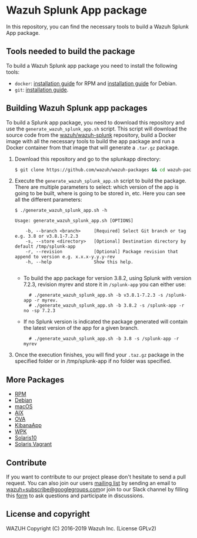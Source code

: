 Wazuh Splunk App package
========================

In this repository, you can find the necessary tools to build a Wazuh Splunk App package.

## Tools needed to build the package

To build a Wazuh Splunk app package you need to install the following tools:
  - `docker`: [installation guide](https://docs.docker.com/install/linux/docker-ce/centos/) for RPM and [installation guide](https://docs.docker.com/install/linux/docker-ce/debian/) for Debian.
- `git`:  [installation guide](https://git-scm.com/book/en/v2/Getting-Started-Installing-Git). 
  
## Building Wazuh Splunk app packages

To build a Splunk app package, you need to download this repository and use the `generate_wazuh_splunk_app.sh` script. This script will download the source code from the [wazuh/wazuh-splunk](https://github.com/wazuh/wazuh-splunk) repository, build a Docker image with all the necessary tools to build the app package and run a Docker container from that image that will generate a `.tar.gz` package.

1. Download this repository and go to the splunkapp directory:
    ```bash
    $ git clone https://github.com/wazuh/wazuh-packages && cd wazuh-packages/splunkapp
    ```

2. Execute the `generate_wazuh_splunk_app.sh` script to build the package. There are multiple parameters to select: which version of the app is going to be built, where is going to be stored in, etc. Here you can see all the different parameters:
    ```shellsession
    $ ./generate_wazuh_splunk_app.sh -h

    Usage: generate_wazuh_splunk_app.sh [OPTIONS]

        -b, --branch <branch>     [Required] Select Git branch or tag e.g. 3.8 or v3.8.1-7.2.3
        -s, --store <directory>   [Optional] Destination directory by default /tmp/splunk-app
        -r, --revision            [Optional] Package revision that append to version e.g. x.x.x-y.y.y-rev
        -h, --help                Show this help.
                    
    ```
    * To build the app package for version 3.8.2, using Splunk with version 7.2.3, revision myrev and store it in `/splunk-app` you can either use:

            # ./generate_wazuh_splunk_app.sh -b v3.8.1-7.2.3 -s /splunk-app -r myrev.
            # ./generate_wazuh_splunk_app.sh -b 3.8.2 -s /splunk-app -r no -sp 7.2.3
    * If no Splunk version is indicated the package generated will contain the latest version of the app for a given branch.

            # ./generate_wazuh_splunk_app.sh -b 3.8 -s /splunk-app -r myrev
        
3. Once the execution finishes, you will find your `.taz.gz` package in the specified folder or in /tmp/splunk-app if no folder was specified.

## More Packages

- [RPM](/rpms/README.md)
- [Debian](/debs/README.md)
- [macOS](/macos/README.md)
- [AIX](/aix/README.md)
- [OVA](/ova/README.md)
- [KibanaApp](/wazuhapp/README.md)
- [WPK](/wpk/README.md)
- [Solaris10](/solaris/solaris10/README.md)
- [Solaris Vagrant](/solaris/packer/README.md)


## Contribute

If you want to contribute to our project please don't hesitate to send a pull request. You can also join our users [mailing list](https://groups.google.com/d/forum/wazuh) by sending an email to [wazuh+subscribe@googlegroups.com](mailto:wazuh+subscribe@googlegroups.com)or join to our Slack channel by filling this [form](https://wazuh.com/community/join-us-on-slack/) to ask questions and participate in discussions.

## License and copyright

WAZUH
Copyright (C) 2016-2019 Wazuh Inc.  (License GPLv2)
